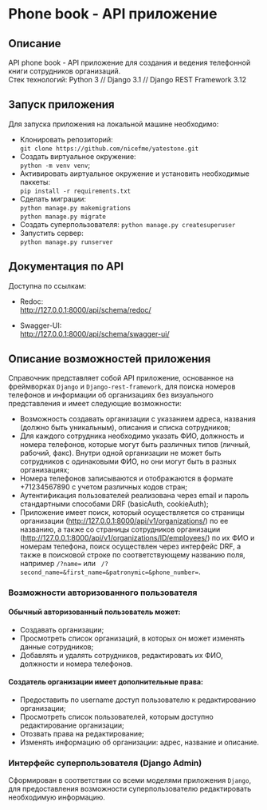 # Phone book - API приложение


## Описание

API phone book - API приложение для создания и ведения телефонной книги сотрудников организаций.  
Стек технологий: Python 3 // Django 3.1 // Django REST Framework 3.12


## Запуск приложения

Для запуска приложения на локальной машине необходимо:

- Клонировать репозиторий:  
``` git clone https://github.com/nicefme/yatestone.git ``` 
- Cоздать виртуальное окружение:  
``` python -m venv venv ```;
- Активировать аиртуальное окружение и установить необходимые паккеты:  
``` pip install -r requirements.txt ```
- Сделать миграции:  
``` python manage.py makemigrations ```  
``` python manage.py migrate ```
- Создать суперпользователя:
``` python manage.py createsuperuser ``` 
- Запустить сервер:  
``` python manage.py runserver ```


## Документация по API

Доступна по ссылкам:

- Redoc:  
http://127.0.0.1:8000/api/schema/redoc/  
  
- Swagger-UI:  
http://127.0.0.1:8000/api/schema/swagger-ui/  


## Описание возможностей приложения

Справочник представляет собой API приложение, основанное на фреймворках  ``` Django ``` и ``` Django-rest-framework ```, для поиска номеров телефонов и информации об организациях без визуального представления и имеет следующие возможности:  
- Возможность создавать организации с указанием адреса, названия (должно быть уникальным), описания и списка сотрудников;
- Для каждого сотрудника необходимо указать ФИО, должность и номера телефонов, которые могут быть различных типов (личный, рабочий, факс). Внутри одной организации не может быть сотрудников с одинаковыми ФИО, но они могут быть в разных организациях;
- Номера телефонов записываются и отображаются в формате +71234567890 с учетом различных кодов стран;
- Аутентификация пользователей реализована через email и пароль стандартными способами DRF (basicAuth, cookieAuth);
- Приложение имеет поиск, который осуществляется со страницы организации (http://127.0.0.1:8000/api/v1/organizations/) по ее названию, а также со страницы сотрудников организации (http://127.0.0.1:8000/api/v1/organizations/ID/employees/)  по их ФИО и номерам телефона, поиск осуществлен через интерфейс DRF, а также в поисковой строке по соответствующему названию поля, например ``` /?name= ``` или ``` /?second_name=&first_name=&patronymic=&phone_number=```.


### Возможности авторизованного пользователя

#### Обычный авторизованный пользователь может:  
- Создавать организации;
- Просмотреть список организаций, в которых он может изменять данные сотрудников;
- Добавлять и удалять сотрудников, редактировать их ФИО, должности и номера телефонов.  
  
#### Создатель организации имеет дополнительные права:  
- Предоставить по username доступ пользователю к редактированию организации;
- Просмотреть список пользователей, которым доступно редактирование организации;
- Отозвать права на редактирование;
- Изменять информацию об организации: адрес, название и описание.


### Интерфейс суперпользователя (Django Admin)

Сформирован в соответствии со всеми моделями приложения ``` Django ```, для предоставления возможности суперпользователю редактировать необходимую информацию.